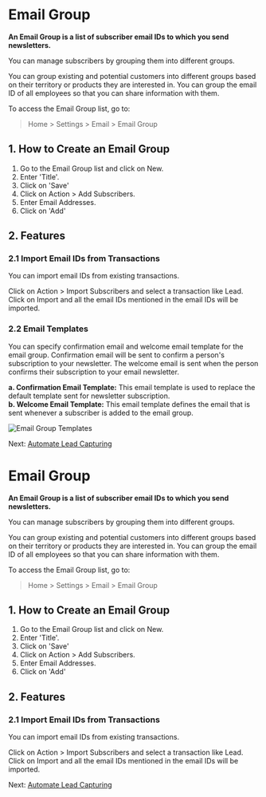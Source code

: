 <!-- add-breadcrumbs -->

# Email Group

**An Email Group is a list of subscriber email IDs to which you send newsletters.**

You can manage subscribers by grouping them into different groups.

You can group existing and potential customers into different groups based on their territory or products they are interested in. You can group the email ID of all employees so that you can share information with them.

To access the Email Group list, go to:
> Home > Settings > Email > Email Group

## 1. How to Create an Email Group

1. Go to the Email Group list and click on New.
1. Enter 'Title'.
1. Click on 'Save'
1. Click on Action > Add Subscribers.
1. Enter Email Addresses.
1. Click on 'Add'

## 2. Features

### 2.1 Import Email IDs from Transactions

You can import email IDs from existing transactions.

Click on Action > Import Subscribers and select a transaction like Lead. Click on Import and all the email IDs mentioned in the email IDs will be imported.

### 2.2 Email Templates

You can specify confirmation email and welcome email template for the email group. Confirmation email will be sent to confirm a person's subscription to your newsletter. The welcome email is sent when the person confirms their subscription to your email newsletter.

**a. Confirmation Email Template:** This email template is used to replace the default template sent for newsletter subscription.<br />
**b. Welcome Email Template:** This email template defines the email that is sent whenever a subscriber is added to the email group.

<img class="screenshot" alt="Email Group Templates" src="{{docs_base_url}}/assets/img/crm/email-group.png">

Next: [Automate Lead Capturing](/docs/user/manual/en/CRM/articles/automate_lead_capturing)
<!-- add-breadcrumbs -->

# Email Group

**An Email Group is a list of subscriber email IDs to which you send newsletters.**

You can manage subscribers by grouping them into different groups.

You can group existing and potential customers into different groups based on their territory or products they are interested in. You can group the email ID of all employees so that you can share information with them.

To access the Email Group list, go to:
> Home > Settings > Email > Email Group

## 1. How to Create an Email Group

1. Go to the Email Group list and click on New.
1. Enter 'Title'.
1. Click on 'Save'
1. Click on Action > Add Subscribers.
1. Enter Email Addresses.
1. Click on 'Add'

## 2. Features

### 2.1 Import Email IDs from Transactions

You can import email IDs from existing transactions.

Click on Action > Import Subscribers and select a transaction like Lead. Click on Import and all the email IDs mentioned in the email IDs will be imported.

Next: [Automate Lead Capturing](/docs/user/manual/en/CRM/articles/automate_lead_capturing)
